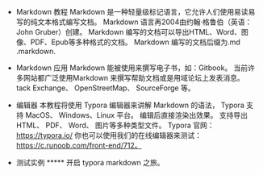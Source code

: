 <!--
 * @Author: liao ying
 * @Date: 2020-01-05 23:39:04
 * @LastEditTime : 2020-01-06 19:50:53
 * @LastEditors  : Please set LastEditors
 * @Description: In User Settings Edit
 * @FilePath: \beixiang_ly\LY_Restart\dayTask\20200105\readme.md
 -->

* Markdown 教程
    Markdown 是一种轻量级标记语言，它允许人们使用易读易写的纯文本格式编写文档。
    Markdown 语言再2004由约翰·格鲁伯（英语： John Gruber）创建。
    Markdown 编写的文档可以导出HTML、Word、图像、PDF、Epub等多种格式的文档。
    Markdown 编写的文档后缀为.md .markdown.

* Markdown 应用
    Markdown 能被使用来撰写电子书，如：Gitbook。
    当前许多网站都广泛使用Markdown 来撰写帮助文档或是用域论坛上发表消息。
    tack Exchange、 OpenStreetMap、 SourceForge 等。

* 编辑器
    本教程将使用 Typora 编辑器来讲解 Markdown 的语法， Typora 支持 MacOS、 Windows、Linux 平台。
    编辑后直接渲染出效果。
    支持导出HTML、 PDF、 Word、 图片等多种类型文件。
    Typora 官网： https://typora.io/
    你也可以使用我们的在线编辑器来测试：https://c.runoob.com/front-end/712。

* 测试实例 *****
开启 typora markdown 之旅。

